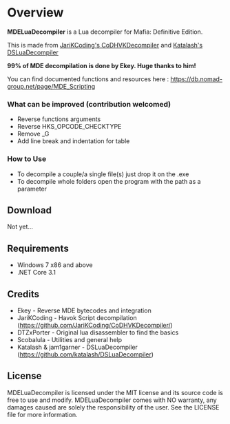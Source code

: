 # Overview

**MDELuaDecompiler** is a Lua decompiler for Mafia: Definitive Edition.

This is made from [JariKCoding's CoDHVKDecompiler](https://github.com/JariKCoding/CoDHVKDecompiler) and [Katalash's DSLuaDecompiler](https://github.com/katalash/DSLuaDecompiler)

**99% of MDE decompilation is done by Ekey. Huge thanks to him!**

You can find documented functions and resources here : https://db.nomad-group.net/page/MDE_Scripting

### What can be improved (contribution welcomed)

- Reverse functions arguments
- Reverse HKS_OPCODE_CHECKTYPE
- Remove _G
- Add line break and indentation for table

### How to Use 

- To decompile a couple/a single file(s) just drop it on the .exe
- To decompile whole folders open the program with the path as a parameter

## Download

Not yet...
<!--- The latest version and decompiled scripts can be found on the [Releases Page](https://github.com/Deewarz/MDELuaDecompiler/releases). -->


## Requirements

* Windows 7 x86 and above
* .NET Core 3.1

## Credits

- Ekey - Reverse MDE bytecodes and integration
- JariKCoding - Havok Script decompilation (https://github.com/JariKCoding/CoDHVKDecompiler/)
- DTZxPorter - Original lua disassembler to find the basics
- Scobalula - Utilities and general help
- Katalash & jam1garner - DSLuaDecompiler (https://github.com/katalash/DSLuaDecompiler)

## License 

MDELuaDecompiler is licensed under the MIT license and its source code is free to use and modify. MDELuaDecompiler comes with NO warranty, any damages caused are solely the responsibility of the user. See the LICENSE file for more information.